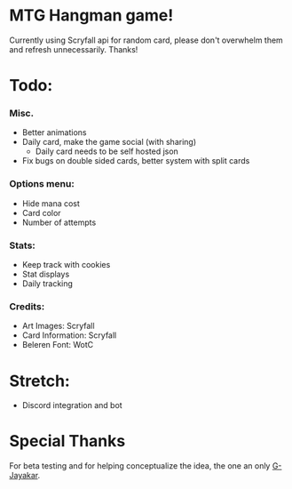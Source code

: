# MTG Hangman game!


Currently using Scryfall api for random card, please don't overwhelm them and refresh unnecessarily. Thanks!


# Todo:

### Misc.
- Better animations
- Daily card, make the game social (with sharing)
  - Daily card needs to be self hosted json
- Fix bugs on double sided cards, better system with split cards

### Options menu:
- Hide mana cost
- Card color
- Number of attempts

### Stats:
- Keep track with cookies
- Stat displays
- Daily tracking

### Credits:
- Art Images: Scryfall
- Card Information: Scryfall
- Beleren Font: WotC


# Stretch:
- Discord integration and bot


# Special Thanks
For beta testing and for helping conceptualize the idea, the one an only [G-Jayakar](https://github.com/G-Jayakar).
